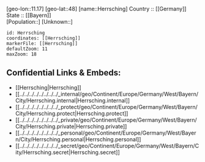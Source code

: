 ﻿---
location: [48,11.17] 
mapzoom: [7,12] 
mapmarker: city 
type: City
tags:
- geo/City


SpocWebEntityId: 30915
isDeleted: false
confidential: public

---
[geo-lon::11.17] 
[geo-lat::48] 
[name::Herrsching] 
Country :: [[Germany]]  
State :: [[Bayern]]  
[Population::] 
[Unknown::] 


```leaflet
id: Herrsching
coordinates: [[Herrsching]] 
markerFile: [[Herrsching]] 
defaultZoom: 11 
maxZoom: 18
```


## Confidential Links & Embeds: 
- [[Herrsching|Herrsching]]  
- [[../../../../../../../../_internal/geo/Continent/Europe/Germany/West/Bayern/City/Herrsching.internal|Herrsching.internal]] 
- [[../../../../../../../../_protect/geo/Continent/Europe/Germany/West/Bayern/City/Herrsching.protect|Herrsching.protect]] 
- [[../../../../../../../../_private/geo/Continent/Europe/Germany/West/Bayern/City/Herrsching.private|Herrsching.private]] 
- [[../../../../../../../../_personal/geo/Continent/Europe/Germany/West/Bayern/City/Herrsching.personal|Herrsching.personal]] 
- [[../../../../../../../../_secret/geo/Continent/Europe/Germany/West/Bayern/City/Herrsching.secret|Herrsching.secret]] 
